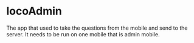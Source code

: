 # locoAdmin
The app that used to take the questions from the mobile and send to the server.
It needs to be run on one mobile that is admin mobile.
